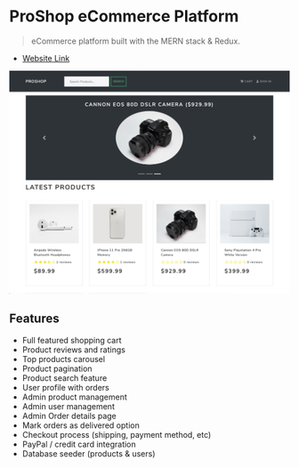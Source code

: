 # ProShop eCommerce Platform

> eCommerce platform built with the MERN stack & Redux.

- [Website Link](https://www.proshop.dk/)


![screenshot](https://raw.githubusercontent.com/barc30881/proshop_mern/main/mern.png)

## Features

- Full featured shopping cart
- Product reviews and ratings
- Top products carousel
- Product pagination
- Product search feature
- User profile with orders
- Admin product management
- Admin user management
- Admin Order details page
- Mark orders as delivered option
- Checkout process (shipping, payment method, etc)
- PayPal / credit card integration
- Database seeder (products & users)

